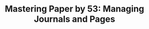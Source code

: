 ---
layout: article
title: "Mastering Paper by 53: Managing Journals and Pages"
modified:
categories: mastering-paper
excerpt: "Learn how to create templates by duplicating pages across journals — perfect for building consistency in a drawing project."
tags: [Paper by 53, tutorial, drawing, painting, iPad]
image:
  feature:
  teaser:
  thumb:
toc: true
---